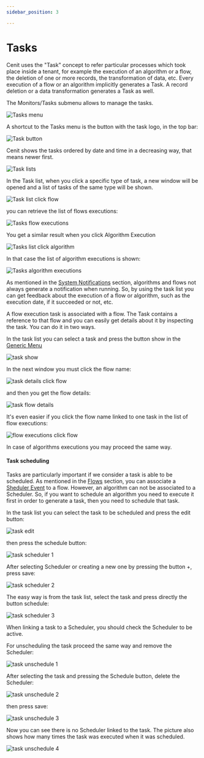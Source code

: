 ```yaml
---
sidebar_position: 3

---
```


# Tasks

Cenit uses the "Task" concept to refer particular processes which took place inside a tenant, for example the execution of an algorithm or a flow, the deletion of one or more records, the transformation of data, etc. Every execution of a flow or an algorithm implicitly generates a Task. A record deletion or a data transformation generates a Task as well.

The Monitors/Tasks submenu allows to manage the tasks.

![Tasks menu](https://user-images.githubusercontent.com/54523080/153328868-9980d429-30c0-4ef8-b384-496e017bafc2.png)

A shortcut to the Tasks menu is the button with the task logo, in the top bar:

![Task button](https://user-images.githubusercontent.com/54523080/153328888-918e7c82-8468-4e5e-8f8e-e51cc018603e.png)

Cenit shows the tasks ordered by date and time in a decreasing way, that means newer first.

![Task lists](https://user-images.githubusercontent.com/54523080/153329438-40eb19ed-95ab-455e-806c-90b0d831324e.png)

In the Task list, when you click a specific type of task, a new window will be opened and a list of tasks of the same type will be shown. 

![Task list click flow](https://user-images.githubusercontent.com/54523080/153333887-0c05c734-1a23-460b-bc23-dbe06088f4c3.png)

you can retrieve the list of flows executions:

![Tasks flow executions](https://user-images.githubusercontent.com/54523080/153333905-998e26f1-cfe8-4bb6-8d8d-c44c6531a368.png)

You get a similar result when you click Algorithm Execution

![Tasks list click algorithm](https://user-images.githubusercontent.com/54523080/153334642-d22880c4-eb7c-435e-8cea-beef91375741.png)

In that case the list of algorithm executions is shown:

![Tasks algorithm executions](https://user-images.githubusercontent.com/54523080/153334650-82f9ee4c-5b50-4c79-b9c7-147e7f09ea82.png)

As mentioned in the [System Notifications](monitors/system_notifications.md) section, algorithms and flows not always generate a notification when running. So, by using the task list you can get feedback about the execution of a flow or algorithm, such as the execution date, if it succeeded or not, etc. 

A flow execution task is associated with a flow. The Task contains a reference to that flow and you can easily get details about it by inspecting the task. You can do it in two ways.

In the task list you can select a task and press the button show in the [Generic Menu](generic/generic_menu_options_.md)

![task show](https://user-images.githubusercontent.com/54523080/153339174-4b9e0e2a-3759-4f4e-bfcd-887696409c3f.png)

In the next window you must click the flow name:

![task details click flow](https://user-images.githubusercontent.com/54523080/153339183-245e2a19-2448-438b-a788-0151cd6ca8d9.png)

and then you get the flow details:

![task flow details](https://user-images.githubusercontent.com/54523080/153339191-3161b904-91c5-409f-948f-8d9ebd9a918f.png)

It's even easier if you click the flow name linked to one task in the list of flow executions:

![flow executions click flow](https://user-images.githubusercontent.com/54523080/153339195-b8d455ca-06f4-4b8e-b6ca-ff24b8c06d7a.png)

In case of algorithms executions you may proceed the same way.

#### Task scheduling

Tasks are particularly important if we consider a task is able to be scheduled. As mentioned in the [Flows](workflows/flows.md) section, you can associate a [Sheduler Event](workflows/schedulers.md) to a flow. However, an algorithm can not be associated to a Scheduler. So, if you want to schedule an algorithm you need to execute it first in order to generate a task, then you need to schedule that task.

In the task list you can select the task to be scheduled and press the edit button:

![task edit](https://user-images.githubusercontent.com/54523080/153341992-c93dc61d-a279-41cd-8555-e4599f3dd743.png)

then press the schedule button:

![task scheduler 1](https://user-images.githubusercontent.com/54523080/153342017-1f2bd5dc-805b-4bf2-87ff-29b58a04a223.png)

After selecting  Scheduler or creating a new one by pressing the button +,  press save:

![task scheduler 2](https://user-images.githubusercontent.com/54523080/153342029-18992602-205a-47d9-890a-a93cad58597a.png)

The easy way is from the task list, select the task and press directly the button schedule:

![task scheduler 3](https://user-images.githubusercontent.com/54523080/153342035-2cd1f806-dcc8-4420-9f67-e2dcee9d3303.png)

When linking a task to a Scheduler, you should check the Scheduler to be active. 

For unscheduling the task proceed the same way and remove the Scheduler:

![task unschedule 1](https://user-images.githubusercontent.com/54523080/153343108-a346c315-abb7-4c53-8ef0-ae21ed8666ef.png)

After selecting the task and pressing the Schedule button, delete the Scheduler:

![task unschedule 2](https://user-images.githubusercontent.com/54523080/153343117-62d92ab0-22d7-4355-96ff-521c5fcd0448.png)

then press save:

![task unschedule 3](https://user-images.githubusercontent.com/54523080/153343123-aae9d4a3-36a6-46ef-a8cb-6cdcabd00d1b.png)

Now you can see there is no Scheduler linked to the task. The picture also shows how many times the task was executed when it was scheduled.

![task unschedule 4](https://user-images.githubusercontent.com/54523080/153343128-e0a168e1-8b36-421b-93dc-12df3aa33e45.png)